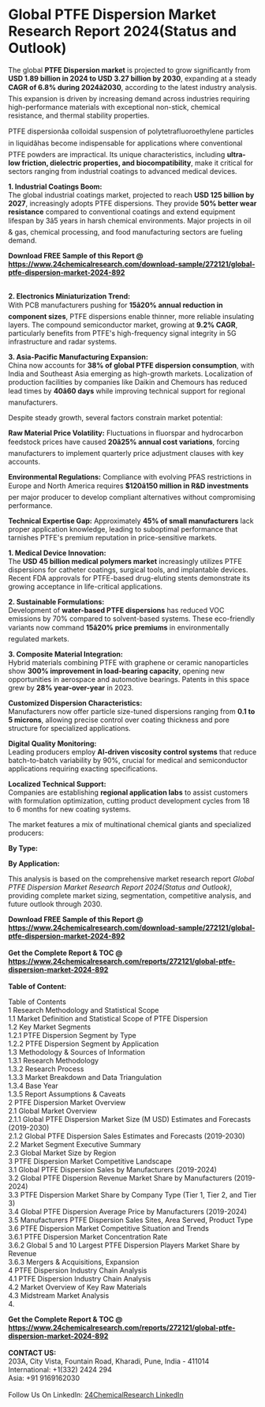 <h1>Global PTFE Dispersion Market Research Report 2024(Status and Outlook)</h1><p>The global <strong>PTFE Dispersion market</strong> is projected to grow significantly from <strong>USD 1.89 billion in 2024 to USD 3.27 billion by 2030</strong>, expanding at a steady <strong>CAGR of 6.8% during 2024â2030</strong>, according to the latest industry analysis. This expansion is driven by increasing demand across industries requiring high-performance materials with exceptional non-stick, chemical resistance, and thermal stability properties.</p><p>PTFE dispersionâa colloidal suspension of polytetrafluoroethylene particles in liquidâhas become indispensable for applications where conventional PTFE powders are impractical. Its unique characteristics, including <strong>ultra-low friction, dielectric properties, and biocompatibility</strong>, make it critical for sectors ranging from industrial coatings to advanced medical devices.</p><p><strong>1. Industrial Coatings Boom:</strong><br>
The global industrial coatings market, projected to reach <strong>USD 125 billion by 2027</strong>, increasingly adopts PTFE dispersions. They provide <strong>50% better wear resistance</strong> compared to conventional coatings and extend equipment lifespan by 3â5 years in harsh chemical environments. Major projects in oil &amp; gas, chemical processing, and food manufacturing sectors are fueling demand.</p><div><b>Download FREE Sample of this Report @ 
            <a href="https://www.24chemicalresearch.com/download-sample/272121/global-ptfe-dispersion-market-2024-892">
            https://www.24chemicalresearch.com/download-sample/272121/global-ptfe-dispersion-market-2024-892</a></b></div><br><p><strong>2. Electronics Miniaturization Trend:</strong><br>
With PCB manufacturers pushing for <strong>15â20% annual reduction in component sizes</strong>, PTFE dispersions enable thinner, more reliable insulating layers. The compound semiconductor market, growing at <strong>9.2% CAGR</strong>, particularly benefits from PTFE's high-frequency signal integrity in 5G infrastructure and radar systems.</p><p><strong>3. Asia-Pacific Manufacturing Expansion:</strong><br>
China now accounts for <strong>38% of global PTFE dispersion consumption</strong>, with India and Southeast Asia emerging as high-growth markets. Localization of production facilities by companies like Daikin and Chemours has reduced lead times by <strong>40â60 days</strong> while improving technical support for regional manufacturers.</p><p>Despite steady growth, several factors constrain market potential:</p><p><strong>Raw Material Price Volatility:</strong> Fluctuations in fluorspar and hydrocarbon feedstock prices have caused <strong>20â25% annual cost variations</strong>, forcing manufacturers to implement quarterly price adjustment clauses with key accounts.</p><p><strong>Environmental Regulations:</strong> Compliance with evolving PFAS restrictions in Europe and North America requires <strong>$120â150 million in R&amp;D investments</strong> per major producer to develop compliant alternatives without compromising performance.</p><p><strong>Technical Expertise Gap:</strong> Approximately <strong>45% of small manufacturers</strong> lack proper application knowledge, leading to suboptimal performance that tarnishes PTFE's premium reputation in price-sensitive markets.</p><p><strong>1. Medical Device Innovation:</strong><br>
The <strong>USD 45 billion medical polymers market</strong> increasingly utilizes PTFE dispersions for catheter coatings, surgical tools, and implantable devices. Recent FDA approvals for PTFE-based drug-eluting stents demonstrate its growing acceptance in life-critical applications.</p><p><strong>2. Sustainable Formulations:</strong><br>
Development of <strong>water-based PTFE dispersions</strong> has reduced VOC emissions by 70% compared to solvent-based systems. These eco-friendly variants now command <strong>15â20% price premiums</strong> in environmentally regulated markets.</p><p><strong>3. Composite Material Integration:</strong><br>
Hybrid materials combining PTFE with graphene or ceramic nanoparticles show <strong>300% improvement in load-bearing capacity</strong>, opening new opportunities in aerospace and automotive bearings. Patents in this space grew by <strong>28% year-over-year</strong> in 2023.</p><p><strong>Customized Dispersion Characteristics:</strong><br>
	Manufacturers now offer particle size-tuned dispersions ranging from <strong>0.1 to 5 microns</strong>, allowing precise control over coating thickness and pore structure for specialized applications.</p><p><strong>Digital Quality Monitoring:</strong><br>
	Leading producers employ <strong>AI-driven viscosity control systems</strong> that reduce batch-to-batch variability by 90%, crucial for medical and semiconductor applications requiring exacting specifications.</p><p><strong>Localized Technical Support:</strong><br>
	Companies are establishing <strong>regional application labs</strong> to assist customers with formulation optimization, cutting product development cycles from 18 to 6 months for new coating systems.</p><p>The market features a mix of multinational chemical giants and specialized producers:</p><p><strong>By Type:</strong></p><p><strong>By Application:</strong></p><p>This analysis is based on the comprehensive market research report <em>Global PTFE Dispersion Market Research Report 2024(Status and Outlook)</em>, providing complete market sizing, segmentation, competitive analysis, and future outlook through 2030.</p><div><b>Download FREE Sample of this Report @ 
            <a href="https://www.24chemicalresearch.com/download-sample/272121/global-ptfe-dispersion-market-2024-892">
            https://www.24chemicalresearch.com/download-sample/272121/global-ptfe-dispersion-market-2024-892</a></b></div><br><div><b>Get the Complete Report & TOC @ 
            <a href="https://www.24chemicalresearch.com/reports/272121/global-ptfe-dispersion-market-2024-892">
            https://www.24chemicalresearch.com/reports/272121/global-ptfe-dispersion-market-2024-892</a></b></div><br>
            <b>Table of Content:</b><p>Table of Contents<br />
1 Research Methodology and Statistical Scope<br />
1.1 Market Definition and Statistical Scope of PTFE Dispersion<br />
1.2 Key Market Segments<br />
1.2.1 PTFE Dispersion Segment by Type<br />
1.2.2 PTFE Dispersion Segment by Application<br />
1.3 Methodology & Sources of Information<br />
1.3.1 Research Methodology<br />
1.3.2 Research Process<br />
1.3.3 Market Breakdown and Data Triangulation<br />
1.3.4 Base Year<br />
1.3.5 Report Assumptions & Caveats<br />
2 PTFE Dispersion Market Overview<br />
2.1 Global Market Overview<br />
2.1.1 Global PTFE Dispersion Market Size (M USD) Estimates and Forecasts (2019-2030)<br />
2.1.2 Global PTFE Dispersion Sales Estimates and Forecasts (2019-2030)<br />
2.2 Market Segment Executive Summary<br />
2.3 Global Market Size by Region<br />
3 PTFE Dispersion Market Competitive Landscape<br />
3.1 Global PTFE Dispersion Sales by Manufacturers (2019-2024)<br />
3.2 Global PTFE Dispersion Revenue Market Share by Manufacturers (2019-2024)<br />
3.3 PTFE Dispersion Market Share by Company Type (Tier 1, Tier 2, and Tier 3)<br />
3.4 Global PTFE Dispersion Average Price by Manufacturers (2019-2024)<br />
3.5 Manufacturers PTFE Dispersion Sales Sites, Area Served, Product Type<br />
3.6 PTFE Dispersion Market Competitive Situation and Trends<br />
3.6.1 PTFE Dispersion Market Concentration Rate<br />
3.6.2 Global 5 and 10 Largest PTFE Dispersion Players Market Share by Revenue<br />
3.6.3 Mergers & Acquisitions, Expansion<br />
4 PTFE Dispersion Industry Chain Analysis<br />
4.1 PTFE Dispersion Industry Chain Analysis<br />
4.2 Market Overview of Key Raw Materials<br />
4.3 Midstream Market Analysis<br />
4.</p><div><b>Get the Complete Report & TOC @ 
            <a href="https://www.24chemicalresearch.com/reports/272121/global-ptfe-dispersion-market-2024-892">
            https://www.24chemicalresearch.com/reports/272121/global-ptfe-dispersion-market-2024-892</a></b></div><br><b>CONTACT US:</b><br>
            203A, City Vista, Fountain Road, Kharadi, Pune, India - 411014<br>
            International: +1(332) 2424 294<br>
            Asia: +91 9169162030 <br><br>
            Follow Us On LinkedIn: <a href="https://www.linkedin.com/company/24chemicalresearch/">24ChemicalResearch LinkedIn</a>